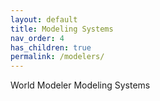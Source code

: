 ```yaml
---
layout: default
title: Modeling Systems
nav_order: 4
has_children: true
permalink: /modelers/
---
```


World Modeler Modeling Systems